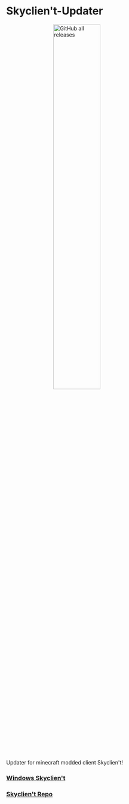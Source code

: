 # Skyclien't-Updater

<img alt="GitHub all releases" style="display:block; margin-left: auto; margin-right: auto; width: 50%;" src="https://img.shields.io/github/downloads/koxx12-dev/SkyClient-Updater/total?style=flat-square">

Updater for minecraft modded client Skyclien't!
### [Windows Skyclien't](https://github.com/nacrt/SkyblockClient)
### [Skyclien't Repo](https://github.com/nacrt/SkyblockClient-REPO)
